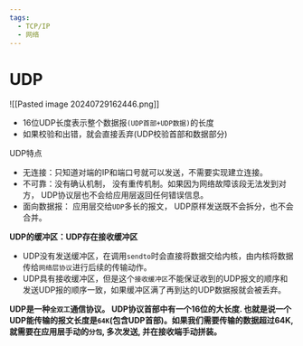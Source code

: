 ```yaml
---
tags:
  - TCP/IP
  - 网络
---
```



# UDP

![[Pasted image 20240729162446.png]]

- 16位UDP长度表示整个数据报`(UDP首部+UDP数据)`的长度
- 如果校验和出错，就会直接丢弃(UDP校验首部和数据部分)

UDP特点

- 无连接：只知道对端的IP和端口号就可以发送，不需要实现建立连接。
- 不可靠：没有确认机制， 没有重传机制。如果因为网络故障该段无法发到对方， UDP协议层也不会给应用层返回任何错误信息。
- 面向数据报： 应用层交给`UDP`多长的报文， UDP原样发送既不会拆分，也不会合并。

**UDP的缓冲区：UDP存在接收缓冲区**

- UDP没有发送缓冲区，在调用`sendto`时会直接将数据交给内核，由内核将数据传给`网络层协议`进行后续的传输动作。
- UDP具有接收缓冲区，但是这个`接收缓冲区`不能保证收到的UDP报文的顺序和发送UDP报的顺序一致，如果缓冲区满了再到达的UDP数据报就会被丢弃。

**UDP是一种`全双工`通信协议。 UDP协议首部中有一个16位的大长度. 也就是说一个UDP能传输的报文长度是`64K`(包含UDP首部)。如果我们需要传输的数据超过64K, 就需要在应用层手动的`分包`, 多次发送, 并在接收端手动拼装。**